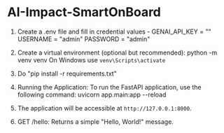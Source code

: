 # AI-Impact-SmartOnBoard

1. Create a .env file and fill in credential values - 
    GENAI_API_KEY = ""
    USERNAME = "admin"
    PASSWORD = "admin"

2. Create a virtual environment (optional but recommended):
    python -m venv venv
    On Windows use `venv\Scripts\activate`

3. Do "pip install -r requirements.txt"

4. Running the Application: To run the FastAPI application, use the following command:
    uvicorn app.main:app --reload

5. The application will be accessible at `http://127.0.0.1:8000`.

6. GET /hello: Returns a simple "Hello, World!" message.
